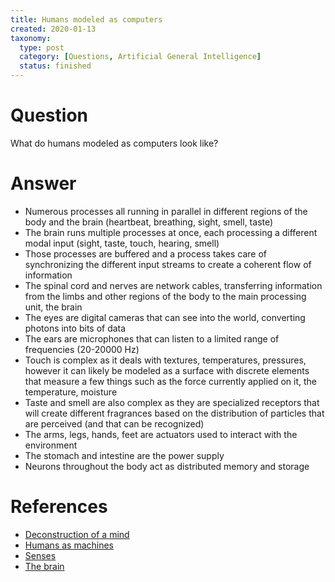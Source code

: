 ```yaml
---
title: Humans modeled as computers
created: 2020-01-13
taxonomy:
  type: post
  category: [Questions, Artificial General Intelligence]
  status: finished
---
```


# Question
What do humans modeled as computers look like?

# Answer
* Numerous processes all running in parallel in different regions of the body and the brain (heartbeat, breathing, sight, smell, taste)
* The brain runs multiple processes at once, each processing a different modal input (sight, taste, touch, hearing, smell)
* Those processes are buffered and a process takes care of synchronizing the different input streams to create a coherent flow of information
* The spinal cord and nerves are network cables, transferring information from the limbs and other regions of the body to the main processing unit, the brain
* The eyes are digital cameras that can see into the world, converting photons into bits of data
* The ears are microphones that can listen to a limited range of frequencies (20-20000 Hz)
* Touch is complex as it deals with textures, temperatures, pressures, however it can likely be modeled as a surface with discrete elements that measure a few things such as the force currently applied on it, the temperature, moisture
* Taste and smell are also complex as they are specialized receptors that will create different fragrances based on the distribution of particles that are perceived (and that can be recognized)
* The arms, legs, hands, feet are actuators used to interact with the environment
* The stomach and intestine are the power supply
* Neurons throughout the body act as distributed memory and storage

# References
* [Deconstruction of a mind](../../../../agi/deconstruction-of-a-mind)
* [Humans as machines](../../../../agi/humans-as-machines)
* [Senses](../../../../agi/senses)
* [The brain](../../../../agi/the-brain)
